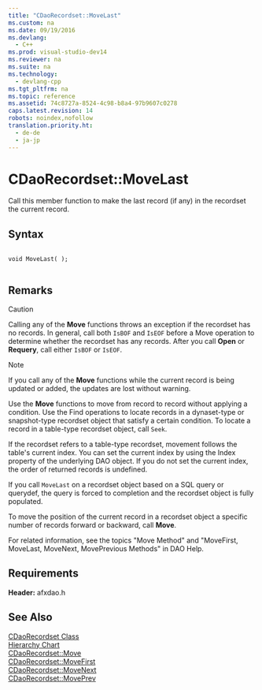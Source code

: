 ```yaml
---
title: "CDaoRecordset::MoveLast"
ms.custom: na
ms.date: 09/19/2016
ms.devlang: 
  - C++
ms.prod: visual-studio-dev14
ms.reviewer: na
ms.suite: na
ms.technology: 
  - devlang-cpp
ms.tgt_pltfrm: na
ms.topic: reference
ms.assetid: 74c8727a-8524-4c98-b8a4-97b9607c0278
caps.latest.revision: 14
robots: noindex,nofollow
translation.priority.ht: 
  - de-de
  - ja-jp
---
```

# CDaoRecordset::MoveLast
Call this member function to make the last record (if any) in the recordset the current record.  
  
## Syntax  
  
```  
  
void MoveLast( );  
  
```  
  
## Remarks  
  
> [!CAUTION]
>  Calling any of the **Move** functions throws an exception if the recordset has no records. In general, call both `IsBOF` and `IsEOF` before a Move operation to determine whether the recordset has any records. After you call **Open** or **Requery**, call either `IsBOF` or `IsEOF`.  
  
> [!NOTE]
>  If you call any of the **Move** functions while the current record is being updated or added, the updates are lost without warning.  
  
 Use the **Move** functions to move from record to record without applying a condition. Use the Find operations to locate records in a dynaset-type or snapshot-type recordset object that satisfy a certain condition. To locate a record in a table-type recordset object, call `Seek`.  
  
 If the recordset refers to a table-type recordset, movement follows the table's current index. You can set the current index by using the Index property of the underlying DAO object. If you do not set the current index, the order of returned records is undefined.  
  
 If you call `MoveLast` on a recordset object based on a SQL query or querydef, the query is forced to completion and the recordset object is fully populated.  
  
 To move the position of the current record in a recordset object a specific number of records forward or backward, call **Move**.  
  
 For related information, see the topics "Move Method" and "MoveFirst, MoveLast, MoveNext, MovePrevious Methods" in DAO Help.  
  
## Requirements  
 **Header:** afxdao.h  
  
## See Also  
 [CDaoRecordset Class](../vs140/CDaoRecordset-Class.md)   
 [Hierarchy Chart](../vs140/Hierarchy-Chart.md)   
 [CDaoRecordset::Move](../vs140/CDaoRecordset--Move.md)   
 [CDaoRecordset::MoveFirst](../vs140/CDaoRecordset--MoveFirst.md)   
 [CDaoRecordset::MoveNext](../vs140/CDaoRecordset--MoveNext.md)   
 [CDaoRecordset::MovePrev](../vs140/CDaoRecordset--MovePrev.md)